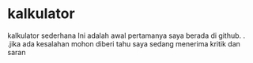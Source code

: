 # kalkulator
kalkulator sederhana
Ini adalah awal pertamanya saya berada di github. . .jika ada kesalahan mohon diberi tahu saya sedang menerima kritik dan saran
